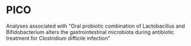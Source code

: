 # PICO
Analyses associated with "Oral probiotic combination of Lactobacillus and Bifidobacterium alters the gastrointestinal microbiota during antibiotic treatment for Clostridium difficile infection"
